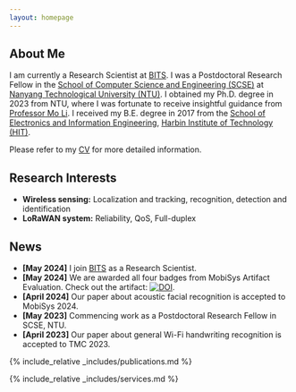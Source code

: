 ```yaml
---
layout: homepage
---
```


## About Me

I am currently a Research Scientist at [BITS](https://www.better-iot.com.sg/). 
I was a Postdoctoral Research Fellow in the [School of Computer Science and Engineering (SCSE)](https://www.ntu.edu.sg/scse) at [Nanyang Technological University (NTU)](https://www.ntu.edu.sg/).
I obtained my Ph.D. degree in 2023 from NTU, where I was fortunate to receive insightful guidance from [Professor Mo Li](https://cse.hkust.edu.hk/~lim/).
I received my B.E. degree in 2017 from the [School of Electronics and Information Engineering](https://seie.hit.edu.cn/), [Harbin Institute of Technology (HIT)](https://www.hit.edu.cn/).
<!-- Please refer to my CV (in [English](./assets/files/CV/CV_Yanbo_English.pdf) or [中文](./assets/files/CV/CV-Yanbo_Chinese2.pdf)) for more detailed information.  -->
Please refer to my [CV](./assets/files/CV/Yanbo_CV.pdf) for more detailed information.

## Research Interests

- **Wireless sensing:** Localization and tracking, recognition, detection and identification
- **LoRaWAN system:** Reliability, QoS, Full-duplex
<!-- - **Reconfigurable Intelligent Surface (RIS):** Antenna design and system optimization -->

## News
- **[May 2024]** I join [BITS](https://www.better-iot.com.sg/) as a Research Scientist. 
- **[May 2024]** We are awarded all four badges from MobiSys Artifact Evaluation. Check out the artifact: [![DOI](https://zenodo.org/badge/DOI/10.5281/zenodo.11094213.svg)](https://doi.org/10.5281/zenodo.11094213).
- **[April 2024]** Our paper about acoustic facial recognition is accepted to MobiSys 2024.
- **[May 2023]** Commencing work as a Postdoctoral Research Fellow in SCSE, NTU.
- **[April 2023]** Our paper about general Wi-Fi handwriting recognition is accepted to TMC 2023. 
<!-- - **[January 2023]** Successfully defending my Ph.D thesis.  -->

{% include_relative _includes/publications.md %}

{% include_relative _includes/services.md %}
